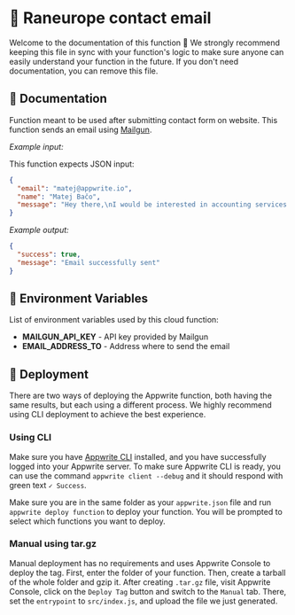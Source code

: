 # 📧 Raneurope contact email

Welcome to the documentation of this function 👋 We strongly recommend keeping this file in sync with your function's logic to make sure anyone can easily understand your function in the future. If you don't need documentation, you can remove this file.

## 🤖 Documentation

Function meant to be used after submitting contact form on website. This function sends an email using [Mailgun](https://www.mailgun.com/).

_Example input:_

This function expects JSON input:

```json
{
  "email": "matej@appwrite.io",
  "name": "Matej Bačo",
  "message": "Hey there,\nI would be interested in accounting services for 8 employee company. What's your pricing?"
}
```

_Example output:_

```json
{
  "success": true,
  "message": "Email successfully sent"
}
```

## 📝 Environment Variables

List of environment variables used by this cloud function:

- **MAILGUN_API_KEY** - API key provided by Mailgun
- **EMAIL_ADDRESS_TO** - Address where to send the email

## 🚀 Deployment

There are two ways of deploying the Appwrite function, both having the same results, but each using a different process. We highly recommend using CLI deployment to achieve the best experience.

### Using CLI

Make sure you have [Appwrite CLI](https://appwrite.io/docs/command-line#installation) installed, and you have successfully logged into your Appwrite server. To make sure Appwrite CLI is ready, you can use the command `appwrite client --debug` and it should respond with green text `✓ Success`.

Make sure you are in the same folder as your `appwrite.json` file and run `appwrite deploy function` to deploy your function. You will be prompted to select which functions you want to deploy.

### Manual using tar.gz

Manual deployment has no requirements and uses Appwrite Console to deploy the tag. First, enter the folder of your function. Then, create a tarball of the whole folder and gzip it. After creating `.tar.gz` file, visit Appwrite Console, click on the `Deploy Tag` button and switch to the `Manual` tab. There, set the `entrypoint` to `src/index.js`, and upload the file we just generated.
